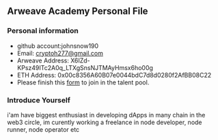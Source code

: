 ## Arweave Academy Personal File

### Personal information

- github account:johnsnow190 
- Email: cryptoh277@gmail.com
- Arweave Address: X6IZd-KPsz49ITc2A0q_LTXgSnsNJTMAyHmsx6ho00g
- ETH Address: 0x00c8356A60B07e0044bdC7d8d0280f2AfBB08C22
- Please finish this [form](https://docs.google.com/forms/d/e/1FAIpQLSfWA5fIIcBgmRppm3jNz5vmf9Mai_QMVil-2pO4r7YKn_Zhtw/viewform?usp=sf_link) to join in the talent pool.

### Introduce Yourself
 i'am have biggest enthusiast in developing dApps in many chain in the web3 circle, im curently working a freelance in node developer, node runner, node operator etc
